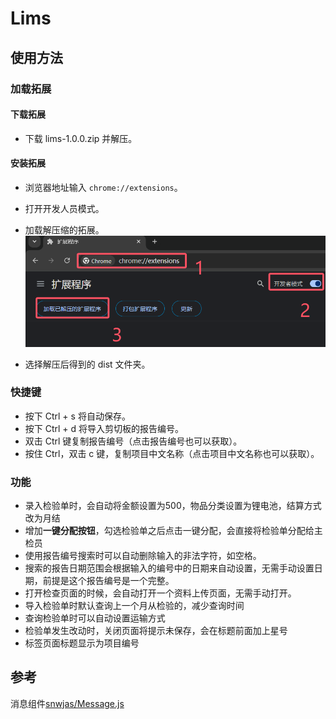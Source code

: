 # Lims

## 使用方法

### 加载拓展

#### 下载拓展

- 下载 lims-1.0.0.zip 并解压。

#### 安装拓展

- 浏览器地址输入 `chrome://extensions`。
- 打开开发人员模式。
- 加载解压缩的拓展。
  ![加载拓展](https://github.com/initialencounter/chrome-extensions/blob/master/lims/assets/image.png?raw=true)

- 选择解压后得到的 dist 文件夹。

### 快捷键

- 按下 Ctrl + s 将自动保存。
- 按下 Ctrl + d 将导入剪切板的报告编号。
- 双击 Ctrl 键复制报告编号（点击报告编号也可以获取）。
- 按住 Ctrl，双击 c 键，复制项目中文名称（点击项目中文名称也可以获取）。

### 功能

- 录入检验单时，会自动将金额设置为500，物品分类设置为锂电池，结算方式改为月结
- 增加**一键分配按钮**，勾选检验单之后点击一键分配，会直接将检验单分配给主检员
- 使用报告编号搜索时可以自动删除输入的非法字符，如空格。
- 搜索的报告日期范围会根据输入的编号中的日期来自动设置，无需手动设置日期，前提是这个报告编号是一个完整。
- 打开检查页面的时候，会自动打开一个资料上传页面，无需手动打开。
- 导入检验单时默认查询上一个月从检验的，减少查询时间
- 查询检验单时可以自动设置运输方式
- 检验单发生改动时，关闭页面将提示未保存，会在标题前面加上星号
- 标签页面标题显示为项目编号

## 参考

消息组件[snwjas/Message.js](https://github.com/snwjas/Message.js)
